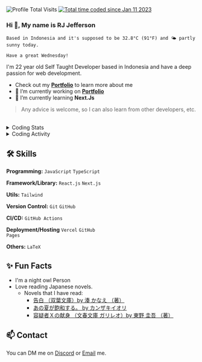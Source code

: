 

<img alt="Profile Total Visits" src="https://komarev.com/ghpvc/?username=jeffersonrj14&label=Profile%20Visits&color=1b7565&style=flat" />
<a href="https://wakatime.com/@jeffersonrj14"><img src="https://wakatime.com/badge/user/012554dc-b24b-4b6b-90bf-92214455e325.svg?&color=1b7565&style=flat" alt="Total time coded since Jan 11 2023" /></a>

<h3>Hi 👋, My name is RJ Jefferson</h3>

> 
    Based in Indonesia and it's supposed to be 32.8°C (91°F) and 🌤 partly sunny today. 

>   
    Have a great Wednesday!

I'm 22 year old Self Taught Developer based in Indonesia and have a deep passion for web development.

- Check out my **[Portfolio](https://github.com/jeffersonrj14/jeffersonrj.com)** to learn more about me
- 🚀 I’m currently working on  **[Portfolio](https://jeffersonrj.com)**
- 🌱 I’m currently learning **Next.Js** 

> Any advice is welcome, so I can also learn from other developers, etc.
<br>

<details>
  <summary>Coding Stats</summary>

  ![langs](https://wakatime.com/share/@jeffersonrj14/136eb683-c873-4692-abe8-b3a1d880659b.svg)
</details>

<details>
  <summary>Coding Activity</summary>

  ![activity](https://wakatime.com/share/@jeffersonrj14/ada550c6-38ce-47ab-bd1d-129b1679f376.svg)
</details>

## 🛠️ Skills

**Programming:** <code>JavaScript</code> <code>TypeScript</code>

**Framework/Library:** <code>React.js</code> <code>Next.js</code>

**Utils:** <code>Tailwind</code>

**Version Control:** <code>Git</code> <code>GitHub</code>

**CI/CD:** <code>GitHub Actions</code>

**Deployment/Hosting** <code>Vercel</code> <code>GitHub Pages</code>

**Others:** <code>LaTeX</code>

## ✨ Fun Facts
- I'm a night owl Person
- Love reading Japanese novels.
  - Novels that I have read: 
    - [告白 （双葉文庫）by 	湊 かなえ （著）](https://honto.jp/netstore/pd-book_03247858.html)
    - [あの夏が飽和する。 by 	カンザキイオリ](https://honto.jp/ebook/pd_30499106.html)
    - [容疑者Ｘの献身 （文春文庫 ガリレオ）by 	東野 圭吾 （著）](https://honto.jp/netstore/pd-book_03022366.html)

## 📫 Contact

 You can DM me on [Discord](https://discordapp.com/users/606481557615542273) or [Email](mailto:jefferson@jeffersonrj.com) me.
